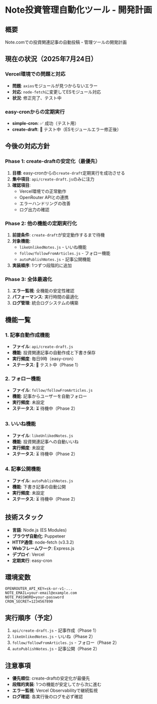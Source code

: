 # Note投資管理自動化ツール - 開発計画

## 概要
Note.comでの投資関連記事の自動投稿・管理ツールの開発計画

## 現在の状況（2025年7月24日）

### Vercel環境での問題と対応
- **問題**: `axios`モジュールが見つからないエラー
- **対応**: `node-fetch`に変更してESモジュール対応
- **状況**: 修正完了、テスト中

### easy-cronからの定期実行
- **simple-cron**: ✅ 成功（テスト用）
- **create-draft**: 🔄 テスト中（ESモジュールエラー修正後）

## 今後の対応方針

### Phase 1: create-draftの安定化（最優先）
1. **目標**: easy-cronからの`create-draft`定期実行を成功させる
2. **集中項目**: `api/create-draft.js`のみに注力
3. **確認項目**:
   - Vercel環境での正常動作
   - OpenRouter APIとの連携
   - エラーハンドリングの改善
   - ログ出力の確認

### Phase 2: 他の機能の定期実行化
1. **前提条件**: `create-draft`が安定動作するまで待機
2. **対象機能**:
   - `likeUnlikedNotes.js` - いいね機能
   - `follow/followFromArticles.js` - フォロー機能
   - `autoPublishNotes.js` - 記事公開機能
3. **実装順序**: 1つずつ段階的に追加

### Phase 3: 全体最適化
1. **エラー監視**: 全機能の安定性確認
2. **パフォーマンス**: 実行時間の最適化
3. **ログ管理**: 統合ログシステムの構築

## 機能一覧

### 1. 記事自動作成機能
- **ファイル**: `api/create-draft.js`
- **機能**: 投資関連記事の自動作成と下書き保存
- **実行頻度**: 毎日9時（easy-cron）
- **ステータス**: 🔄 テスト中（Phase 1）

### 2. フォロー機能
- **ファイル**: `follow/followFromArticles.js`
- **機能**: 記事からユーザーを自動フォロー
- **実行頻度**: 未設定
- **ステータス**: ⏳ 待機中（Phase 2）

### 3. いいね機能
- **ファイル**: `likeUnlikedNotes.js`
- **機能**: 投資関連記事への自動いいね
- **実行頻度**: 未設定
- **ステータス**: ⏳ 待機中（Phase 2）

### 4. 記事公開機能
- **ファイル**: `autoPublishNotes.js`
- **機能**: 下書き記事の自動公開
- **実行頻度**: 未設定
- **ステータス**: ⏳ 待機中（Phase 2）

## 技術スタック

- **言語**: Node.js (ES Modules)
- **ブラウザ自動化**: Puppeteer
- **HTTP通信**: node-fetch (v3.3.2)
- **Webフレームワーク**: Express.js
- **デプロイ**: Vercel
- **定期実行**: easy-cron

## 環境変数

```
OPENROUTER_API_KEY=sk-or-v1-...
NOTE_EMAIL=your-email@example.com
NOTE_PASSWORD=your-password
CRON_SECRET=1234567890
```

## 実行順序（予定）

1. `api/create-draft.js` - 記事作成（Phase 1）
2. `likeUnlikedNotes.js` - いいね（Phase 2）
3. `follow/followFromArticles.js` - フォロー（Phase 2）
4. `autoPublishNotes.js` - 記事公開（Phase 2）

## 注意事項

- **優先順位**: create-draftの安定化が最優先
- **段階的実装**: 1つの機能が安定してから次に進む
- **エラー監視**: Vercel Observabilityで継続監視
- **ログ確認**: 各実行後のログを必ず確認

